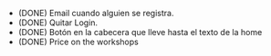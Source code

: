 * (DONE) Email cuando alguien se registra.
* (DONE) Quitar Login.
* (DONE) Botón en la cabecera que lleve hasta el texto de la home
* (DONE) Price on the workshops